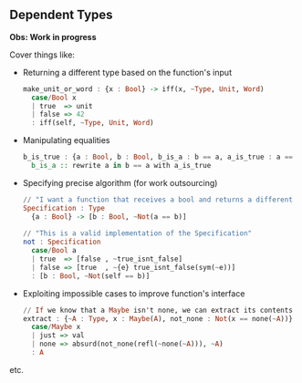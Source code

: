 ## Dependent Types

**Obs: Work in progress**

Cover things like:

- Returning a different type based on the function's input

    ```haskell
    make_unit_or_word : {x : Bool} -> iff(x, ~Type, Unit, Word)
      case/Bool x
      | true  => unit
      | false => 42
      : iff(self, ~Type, Unit, Word)
    ```

- Manipulating equalities

    ```haskell
    b_is_true : {a : Bool, b : Bool, b_is_a : b == a, a_is_true : a == true} -> b == true
      b_is_a :: rewrite a in b == a with a_is_true
    ```

- Specifying precise algorithm (for work outsourcing)

    ```haskell
    // "I want a function that receives a bool and returns a different bool"
    Specification : Type
      {a : Bool} -> [b : Bool, ~Not(a == b)]
      
    // "This is a valid implementation of the Specification"
    not : Specification
      case/Bool a
      | true  => [false , ~true_isnt_false]
      | false => [true  , ~{e} true_isnt_false(sym(~e))]
      : [b : Bool, ~Not(self == b)]
    ```

- Exploiting impossible cases to improve function's interface

    ```haskell
    // If we know that a Maybe isn't none, we can extract its contents
    extract : {~A : Type, x : Maybe(A), not_none : Not(x == none(~A))} -> A
      case/Maybe x
      | just => val
      | none => absurd(not_none(refl(~none(~A))), ~A)
      : A
    ```

etc.
